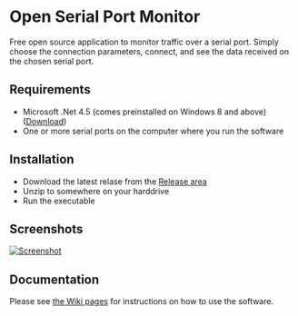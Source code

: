 # Open Serial Port Monitor

Free open source application to monitor traffic over a serial port.
Simply choose the connection parameters, connect, and see the data received on the chosen serial port.

## Requirements

* Microsoft .Net 4.5 (comes preinstalled on Windows 8 and above) ([Download](https://www.microsoft.com/en-us/download/details.aspx?id=42643))
* One or more serial ports on the computer where you run the software

## Installation

* Download the latest relase from the [Release area](https://github.com/whitestone-no/open-serial-port-monitor/releases)
* Unzip to somewhere on your harddrive
* Run the executable

## Screenshots

[![Screenshot](https://github.com/whitestone-no/open-serial-port-monitor/blob/master/images/2016-01-30_Screenshot_t.png)](https://github.com/whitestone-no/open-serial-port-monitor/blob/master/images/2016-01-30_Screenshot.png)

## Documentation

Please see [the Wiki pages](https://github.com/whitestone-no/open-serial-port-monitor/wiki) for instructions on how to use the software.